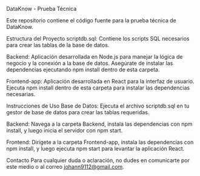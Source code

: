 DataKnow - Prueba Técnica

Este repositorio contiene el código fuente para la prueba técnica de DataKnow.

Estructura del Proyecto
scriptdb.sql: Contiene los scripts SQL necesarios para crear las tablas de la base de datos.

Backend: Aplicación desarrollada en Node.js para manejar la lógica de negocio y la conexión a la base de datos. Asegúrate de instalar las dependencias ejecutando npm install dentro de esta carpeta.

Frontend-app: Aplicación desarrollada en React para la interfaz de usuario. Ejecuta npm install dentro de esta carpeta para instalar las dependencias necesarias.

Instrucciones de Uso
Base de Datos: Ejecuta el archivo scriptdb.sql en tu gestor de base de datos para crear las tablas requeridas.

Backend: Navega a la carpeta Backend, instala las dependencias con npm install, y luego inicia el servidor con npm start.

Frontend: Dirígete a la carpeta Frontend-app, instala las dependencias con npm install, y luego ejecuta npm start para levantar la aplicación React.

Contacto
Para cualquier duda o aclaración, no dudes en comunicarte por este medio o al correo johann9112@gmail.com.
